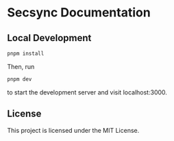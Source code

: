 # Secsync Documentation

## Local Development

```sh
pnpm install
```

Then, run

```sh
pnpm dev
```

to start the development server and visit localhost:3000.

## License

This project is licensed under the MIT License.
